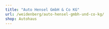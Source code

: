 ```yaml
---
title: "Auto Hensel GmbH & Co KG"
url: /weidenberg/auto-hensel-gmbh-und-co-kg/
shop: Autohaus
---
```

